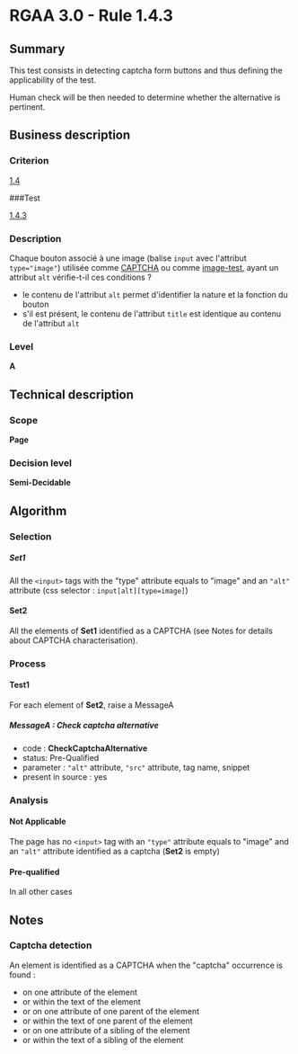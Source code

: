 # RGAA 3.0 -  Rule 1.4.3

## Summary

This test consists in detecting captcha form buttons and thus defining the applicability of the test.

Human check will be then needed to determine whether the alternative is pertinent.

## Business description

### Criterion

[1.4](http://references.modernisation.gouv.fr/referentiel-technique-0#crit-1-4)

###Test

[1.4.3](http://references.modernisation.gouv.fr/referentiel-technique-0#test-1-4-3)

### Description

Chaque bouton associ&eacute; &agrave; une image (balise `input` avec l'attribut `type="image"`) utilis&eacute;e comme <a href="http://references.modernisation.gouv.fr/referentiel-technique-0#mcaptcha">CAPTCHA</a> ou comme <a href="http://references.modernisation.gouv.fr/referentiel-technique-0#mimgTest">image-test</a>, ayant un attribut `alt` v&eacute;rifie-t-il ces conditions ? 
 
 * le contenu de l'attribut `alt` permet d'identifier la nature et la fonction du bouton 
 * s'il est pr&eacute;sent, le contenu de l'attribut `title` est identique au contenu de l'attribut `alt` 


### Level

**A**

## Technical description

### Scope

**Page**

### Decision level

**Semi-Decidable**

## Algorithm

### Selection

##### Set1

All the `<input>` tags with the "type" attribute equals to "image" and an `"alt"` attribute (css selector : `input[alt][type=image]`)

#### Set2

All the elements of **Set1** identified as a CAPTCHA (see Notes for details about CAPTCHA characterisation).

### Process

#### Test1

For each element of **Set2**, raise a MessageA

##### MessageA : Check captcha alternative

-    code : **CheckCaptchaAlternative** 
-    status: Pre-Qualified
-    parameter : `"alt"` attribute, `"src"` attribute, tag name, snippet
-    present in source : yes

### Analysis

#### Not Applicable

The page has no `<input>` tag with an `"type"` attribute equals to "image" and an `"alt"` attribute identified as a captcha (**Set2** is empty)

#### Pre-qualified

In all other cases

## Notes

### Captcha detection

An element is identified as a CAPTCHA when the "captcha" occurrence is found :

- on one attribute of the element
- or within the text of the element
- or on one attribute of one parent of the element
- or within the text of one parent of the element
- or on one attribute of a sibling of the element
- or within the text of a sibling of the element
